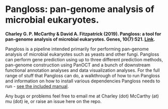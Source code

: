 # Pangloss: pan-genome analysis of microbial eukaryotes.


**Charley G. P. McCarthy & David A. Fitzpatrick (2019).  Pangloss:  a tool for pan-genome analysis of microbial eukaryotes. Genes, 10(7):521.  [Link](https://doi.org/10.3390/genes10070521).**

Pangloss is a pipeline intended primarily for performing pan-genome analysis of microbial eukaryotes such as yeasts and other fungi. Pangloss can perform gene prediction using up to three different prediction methods, pan-genome construction using PanOCT and a bunch of downstream functional annotation analyses and data visualization analyses. For the full range of stuff that Pangloss can do, a walkthrough of how to run Pangloss and information on how to install various dependencies Pangloss needs to run - [see the included manual](Pangloss_Manual.pdf).

Any bugs or problems feel free to email me at Charley (dot) McCarthy (at) mu (dot) ie, or raise an issue here on the repo.
